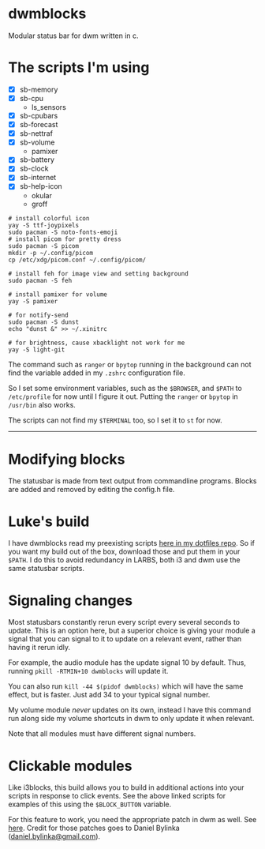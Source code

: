 # dwmblocks
Modular status bar for dwm written in c.

# The scripts I'm using
- [X] sb-memory
- [X] sb-cpu
  - ls_sensors
- [X] sb-cpubars
- [X] sb-forecast
- [X] sb-nettraf
- [X] sb-volume
  - pamixer
- [X] sb-battery
- [X] sb-clock
- [X] sb-internet
- [X] sb-help-icon
  - okular
  - groff

```shell
# install colorful icon
yay -S ttf-joypixels
sudo pacman -S noto-fonts-emoji
# install picom for pretty dress
sudo pacman -S picom
mkdir -p ~/.config/picom
cp /etc/xdg/picom.conf ~/.config/picom/

# install feh for image view and setting background
sudo pacman -S feh

# install pamixer for volume
yay -S pamixer

# for notify-send
sudo pacman -S dunst
echo "dunst &" >> ~/.xinitrc

# for brightness, cause xbacklight not work for me
yay -S light-git
```
The command such as `ranger` or `bpytop` running in the background can not find the variable added in my `.zshrc` configuration file.

So I set some environment variables, such as the `$BROWSER`, and `$PATH` to `/etc/profile` for now until I figure it out.
Putting the `ranger` or `bpytop` in `/usr/bin` also works.

The scripts can not find my `$TERMINAL` too, so I set it to `st` for now.

---


# Modifying blocks

The statusbar is made from text output from commandline programs.  Blocks are
added and removed by editing the config.h file.

# Luke's build

I have dwmblocks read my preexisting scripts
[here in my dotfiles repo](https://github.com/LukeSmithxyz/voidrice/tree/master/.local/bin/statusbar).
So if you want my build out of the box, download those and put them in your
`$PATH`. I do this to avoid redundancy in LARBS, both i3 and dwm use the same
statusbar scripts.

# Signaling changes

Most statusbars constantly rerun every script every several seconds to update.
This is an option here, but a superior choice is giving your module a signal
that you can signal to it to update on a relevant event, rather than having it
rerun idly.

For example, the audio module has the update signal 10 by default.  Thus,
running `pkill -RTMIN+10 dwmblocks` will update it.

You can also run `kill -44 $(pidof dwmblocks)` which will have the same effect,
but is faster.  Just add 34 to your typical signal number.

My volume module *never* updates on its own, instead I have this command run
along side my volume shortcuts in dwm to only update it when relevant.

Note that all modules must have different signal numbers.

# Clickable modules

Like i3blocks, this build allows you to build in additional actions into your
scripts in response to click events.  See the above linked scripts for examples
of this using the `$BLOCK_BUTTON` variable.

For this feature to work, you need the appropriate patch in dwm as well. See
[here](https://dwm.suckless.org/patches/statuscmd/).
Credit for those patches goes to Daniel Bylinka (daniel.bylinka@gmail.com).
